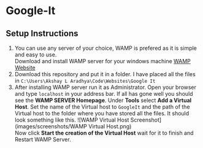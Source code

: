 # Google-It

## Setup Instructions

1.  You can use any server of your choice, WAMP is prefered as it is simple and easy to use. <br> 
Download and install WAMP server for your windows machine [WAMP Website](http://www.wampserver.com/en/)
1.  Download this repository and put it in a folder. I have placed all the files in `C:\Users\Akshay L Aradhya\Code\Websites\Google It`
1.  After installing WAMP server run it as Administrator. Open your browser and type `localhost` in your address bar. 
If all has gone well you should see the **WAMP SERVER Homepage**. Under **Tools** select **Add a Virtual Host**. 
Set the name of the Virtual host to `GoogleIt` and the path of the Virtual host to the folder where you have stored all the files.
It should look something like this. 
![WAMP Virtual Host Screenshot](images/screenshots/WAMP Virtual Host.png)<br>
Now click **Start the creation of the Virtual Host** wait for it to finish and Restart WAMP Server.

